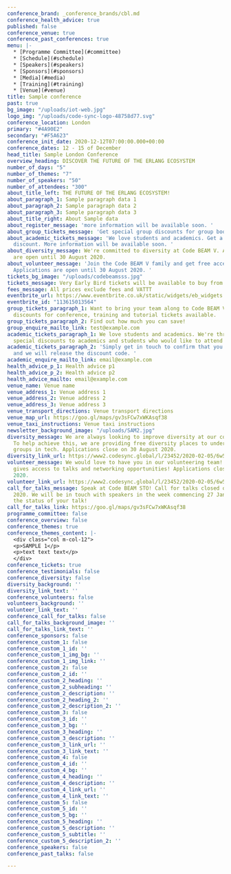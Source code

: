 ```yaml
---
conference_brand: _conference_brands/cbl.md
conference_health_advice: true
published: false
conference_venue: true
conference_past_conferences: true
menu: |-
  * [Programme Committee](#committee)
  * [Schedule](#schedule)
  * [Speakers](#speakers)
  * [Sponsors](#sponsors)
  * [Media](#media)
  * [Training](#training)
  * [Venue](#venue)
title: Sample conference
past: true
bg_image: "/uploads/iot-web.jpg"
logo_img: "/uploads/code-sync-logo-48758d77.svg"
conference_location: London
primary: "#4A90E2"
secondary: "#F5A623"
conference_init_date: 2020-12-12T07:00:00.000+00:00
conference_dates: 12 - 15 of December
head_title: Sample London Conference
overview_heading: DISCOVER THE FUTURE OF THE ERLANG ECOSYSTEM
number_of_days: "5"
number_of_themes: "7"
number_of_speakers: "50"
number_of_attendees: "300"
about_title_left: THE FUTURE OF THE ERLANG ECOSYSTEM!
about_paragraph_1: Sample paragraph data 1
about_paragraph_2: Sample paragraph data 2
about_paragraph_3: Sample paragraph data 3
about_title_right: About Sample data
about_register_message: 'more information will be available soon. '
about_group_tickets_message: 'Get special group discounts for group bookings. '
about_academic_tickets_message: 'We love students and academics. Get a special academic
  discount. More information will be available soon. '
about_diversity_message: We're committed to diversity at Code BEAM V. Applications
  are open until 30 August 2020.
about_volunteer_message: 'Join the Code BEAM V family and get free access to the conference!
  Applications are open until 30 August 2020. '
tickets_bg_image: "/uploads/codebeamsss.jpg"
tickets_message: Very Early Bird tickets will be available to buy from 28 Nov.
fees_message: All prices exclude fees and VATTT
eventbrite_url: https://www.eventbrite.co.uk/static/widgets/eb_widgets.js
eventbrite_id: "113615013564"
group_tickets_paragraph_1: Want to bring your team along to Code BEAM V? We have group
  discounts for conference, training and tutorial tickets available.
group_tickets_paragraph_2: Find out how much you can save!
group_enquire_mailto_link: test@example.com
academic_tickets_paragraph_1: We love students and academics. We're thrilled to offer
  special discounts to academics and students who would like to attend Code BEAM V.
academic_tickets_paragraph_2: 'Simply get in touch to confirm that you''re a student/academic
  and we will release the discount code. '
academic_enquire_mailto_link: email@example.com
health_advice_p_1: Health advice p1
health_advice_p_2: Health advice p2
health_advice_mailto: email@example.com
venue_name: Venue name
venue_address_1: Venue address 1
venue_address_2: Venue address 2
venue_address_3: Venue address 3
venue_transport_directions: Venue transport directions
venue_map_url: https://goo.gl/maps/gv3sFCw7xWKAsqf38
venue_taxi_instructions: Venue taxi instructions
newsletter_background_image: "/uploads/SAM2.jpg"
diversity_message: We are always looking to improve diversity at our conferences.
  To help achieve this, we are providing free diversity places to under-represented
  groups in tech. Applications close on 30 August 2020.
diversity_link_url: https://www2.codesync.global/l/23452/2020-02-05/6w586v
volunteer_message: We would love to have you in our volunteering team! Helping out
  gives access to talks and networking opportunities! Applications close on 30 August
  2020.
volunteer_link_url: https://www2.codesync.global/l/23452/2020-02-05/6w586s
call_for_talks_message: Speak at Code BEAM STO! Call for talks closed on 17 January
  2020. We will be in touch with speakers in the week commencing 27 January about
  the status of your talk!
call_for_talks_link: https://goo.gl/maps/gv3sFCw7xWKAsqf38
programme_committee: false
conference_overview: false
conference_themes: true
conference_themes_content: |-
  <div class="col m-col-12">
  <p>SAMPLE 1</p>
  <p>text text text</p>
  </div>
conference_tickets: true
conference_testimonials: false
conference_diversity: false
diversity_background: ''
diversity_link_text: ''
conference_volunteers: false
volunteers_background: ''
volunteer_link_text: ''
conference_call_for_talks: false
call_for_talks_background_image: ''
call_for_talks_link_text: ''
conference_sponsors: false
conference_custom_1: false
conference_custom_1_id: ''
conference_custom_1_img_bg: ''
conference_custom_1_img_link: ''
conference_custom_2: false
conference_custom_2_id: ''
conference_custom_2_heading: ''
conference_custom_2_subheading: ''
conference_custom_2_description: ''
conference_custom_2_heading_2: ''
conference_custom_2_description_2: ''
conference_custom_3: false
conference_custom_3_id: ''
conference_custom_3_bg: ''
conference_custom_3_heading: ''
conference_custom_3_description: ''
conference_custom_3_link_url: ''
conference_custom_3_link_text: ''
conference_custom_4: false
conference_custom_4_id: ''
conference_custom_4_bg: ''
conference_custom_4_heading: ''
conference_custom_4_description: ''
conference_custom_4_link_url: ''
conference_custom_4_link_text: ''
conference_custom_5: false
conference_custom_5_id: ''
conference_custom_5_bg: ''
conference_custom_5_heading: ''
conference_custom_5_description: ''
conference_custom_5_subtitle: ''
conference_custom_5_description_2: ''
conference_speakers: false
conference_past_talks: false

---
```

